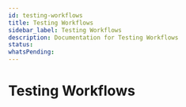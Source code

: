 ```yaml
---
id: testing-workflows
title: Testing Workflows
sidebar_label: Testing Workflows
description: Documentation for Testing Workflows
status: 
whatsPending: 
---
```


# Testing Workflows


